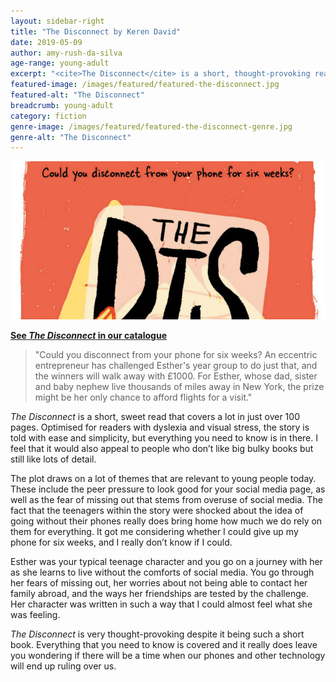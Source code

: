```yaml
---
layout: sidebar-right
title: "The Disconnect by Keren David"
date: 2019-05-09
author: amy-rush-da-silva
age-range: young-adult
excerpt: "<cite>The Disconnect</cite> is a short, thought-provoking read."
featured-image: /images/featured/featured-the-disconnect.jpg
featured-alt: "The Disconnect"
breadcrumb: young-adult
category: fiction
genre-image: /images/featured/featured-the-disconnect-genre.jpg
genre-alt: "The Disconnect"
---
```


![The Disconnect](/images/featured/featured-the-disconnect.jpg)

**[See <cite>The Disconnect</cite> in our catalogue](https://suffolk.spydus.co.uk/cgi-bin/spydus.exe/ENQ/OPAC/BIBENQ?BRN=2547895)**

> "Could you disconnect from your phone for six weeks? An eccentric entrepreneur has challenged Esther's year group to do just that, and the winners will walk away with £1000. For Esther, whose dad, sister and baby nephew live thousands of miles away in New York, the prize might be her only chance to afford flights for a visit."

<cite>The Disconnect</cite> is a short, sweet read that covers a lot in just over 100 pages. Optimised for readers with dyslexia and visual stress, the story is told with ease and simplicity, but everything you need to know is in there. I feel that it would also appeal to people who don’t like big bulky books but still like lots of detail.

The plot draws on a lot of themes that are relevant to young people today. These include the peer pressure to look good for your social media page, as well as the fear of missing out that stems from overuse of social media. The fact that the teenagers within the story were shocked about the idea of going without their phones really does bring home how much we do rely on them for everything. It got me considering whether I could give up my phone for six weeks, and I really don’t know if I could.

Esther was your typical teenage character and you go on a journey with her as she learns to live without the comforts of social media. You go through her fears of missing out, her worries about not being able to contact her family abroad, and the ways her friendships are tested by the challenge. Her character was written in such a way that I could almost feel what she was feeling.

<cite>The Disconnect</cite> is very thought-provoking despite it being such a short book. Everything that you need to know is covered and it really does leave you wondering if there will be a time when our phones and other technology will end up ruling over us.
